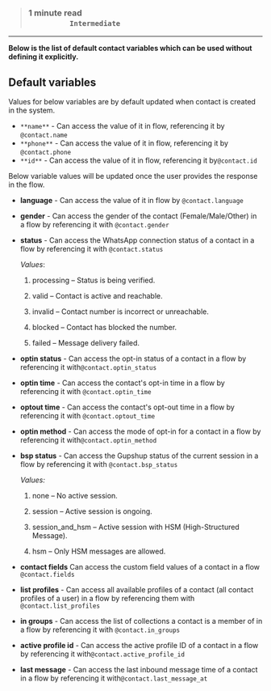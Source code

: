 > ### **1 minute read &nbsp; &nbsp; &nbsp; &nbsp; &nbsp; &nbsp; &nbsp; &nbsp; &nbsp; &nbsp; &nbsp; &nbsp; &nbsp; &nbsp; &nbsp; &nbsp; &nbsp; &nbsp; &nbsp; &nbsp; &nbsp; &nbsp; &nbsp; &nbsp; &nbsp; &nbsp; &nbsp; &nbsp; &nbsp; &nbsp; &nbsp; &nbsp; &nbsp; &nbsp; &nbsp; &nbsp; &nbsp; &nbsp; &nbsp; &nbsp; &nbsp; &nbsp; &nbsp; &nbsp; &nbsp; &nbsp; &nbsp; &nbsp; &nbsp; &nbsp; &nbsp; &nbsp; &nbsp; &nbsp; &nbsp; &nbsp; &nbsp;`Intermediate`**

___

**Below is the list of default contact variables which can be used without defining it explicitly.**

## Default variables

Values for below variables are by default updated when contact is created in the system.

- `**name**` -  Can access the value of it in flow, referencing it by `@contact.name`
- `**phone**` - Can access the value of it in flow, referencing it by `@contact.phone`
- `**id**` - Can access the value of it in flow, referencing it by`@contact.id`

Below variable values will be updated once the user provides the response in the flow.

- **language** - Can access the value of it in flow by `@contact.language`

- **gender** - Can access the gender of the contact (Female/Male/Other) in a flow by referencing it with `@contact.gender`

- **status** - Can access the WhatsApp connection status of a contact in a flow by referencing it with `@contact.status`

  _Values_:

  1) processing – Status is being verified.

  2) valid – Contact is active and reachable.

  3) invalid – Contact number is incorrect or unreachable.

  4) blocked – Contact has blocked the number.

  5) failed – Message delivery failed.


- **optin status** - Can access the opt-in status of a contact in a flow by referencing it with`@contact.optin_status`

- **optin time** - Can access the contact's opt-in time in a flow by referencing it with `@contact.optin_time`

- **optout time** - Can access the contact's opt-out time in a flow by referencing it with `@contact.optout_time`

- **optin method** - Can access the mode of opt-in for a contact in a flow by referencing it with`@contact.optin_method`

- **bsp status** - Can access the Gupshup status of the current session in a flow by referencing it with `@contact.bsp_status`

    _Values:_

  1) none – No active session.

  2) session – Active session is ongoing.

  3) session_and_hsm – Active session with HSM (High-Structured Message).

  4) hsm – Only HSM messages are allowed.


- **contact fields** Can access the custom field values of a contact in a flow `@contact.fields`

- **list profiles** - Can access all available profiles of a contact (all contact profiles of a user) in a flow by referencing them with `@contact.list_profiles`

- **in groups** - Can access the list of collections a contact is a member of in a flow by referencing it with `@contact.in_groups`

- **active profile id** - Can access the active profile ID of a contact in a flow by referencing it with`@contact.active_profile_id`

- **last message** - Can access the last inbound message time of a contact in a flow by referencing it with`@contact.last_message_at`

